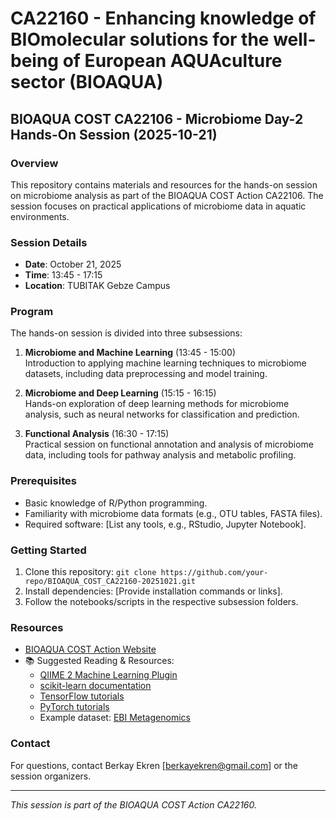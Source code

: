 # CA22160 - Enhancing knowledge of BIOmolecular solutions for the well-being of European AQUAculture sector (BIOAQUA) 

## BIOAQUA COST CA22106 - Microbiome Day-2 Hands-On Session (2025-10-21)

### Overview
This repository contains materials and resources for the hands-on session on microbiome analysis as part of the BIOAQUA COST Action CA22106. The session focuses on practical applications of microbiome data in aquatic environments.

### Session Details
- **Date**: October 21, 2025
- **Time**: 13:45 - 17:15
- **Location**: TUBITAK Gebze Campus

### Program
The hands-on session is divided into three subsessions:

1. **Microbiome and Machine Learning** (13:45 - 15:00)  
    Introduction to applying machine learning techniques to microbiome datasets, including data preprocessing and model training.

2. **Microbiome and Deep Learning** (15:15 - 16:15)  
    Hands-on exploration of deep learning methods for microbiome analysis, such as neural networks for classification and prediction.

3. **Functional Analysis** (16:30 - 17:15)  
    Practical session on functional annotation and analysis of microbiome data, including tools for pathway analysis and metabolic profiling.

### Prerequisites
- Basic knowledge of R/Python programming.
- Familiarity with microbiome data formats (e.g., OTU tables, FASTA files).
- Required software: [List any tools, e.g., RStudio, Jupyter Notebook].

### Getting Started
1. Clone this repository: `git clone https://github.com/your-repo/BIOAQUA_COST_CA22160-20251021.git`
2. Install dependencies: [Provide installation commands or links].
3. Follow the notebooks/scripts in the respective subsession folders.

### Resources
- [BIOAQUA COST Action Website](https://www.cost.eu/actions/CA22160/)
- 📚 Suggested Reading & Resources:
    - [QIIME 2 Machine Learning Plugin](https://docs.qiime2.org/)
    - [scikit-learn documentation](https://scikit-learn.org/stable/)
    - [TensorFlow tutorials](https://www.tensorflow.org/tutorials)
    - [PyTorch tutorials](https://pytorch.org/tutorials/)
    - Example dataset: [EBI Metagenomics](https://www.ebi.ac.uk/metagenomics/)

### Contact
For questions, contact Berkay Ekren [berkayekren@gmail.com] or the session organizers.

---
*This session is part of the BIOAQUA COST Action CA22160.*